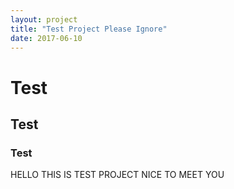 ```yaml
---
layout: project
title: "Test Project Please Ignore"
date: 2017-06-10
---
```


# Test
## Test
### Test

HELLO THIS IS TEST PROJECT NICE TO MEET YOU